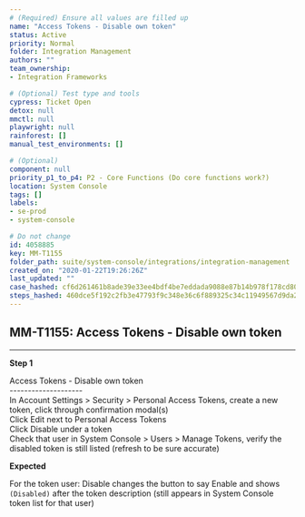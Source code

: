```yaml
---
# (Required) Ensure all values are filled up
name: "Access Tokens - Disable own token"
status: Active
priority: Normal
folder: Integration Management
authors: ""
team_ownership: 
- Integration Frameworks

# (Optional) Test type and tools
cypress: Ticket Open
detox: null
mmctl: null
playwright: null
rainforest: []
manual_test_environments: []

# (Optional)
component: null
priority_p1_to_p4: P2 - Core Functions (Do core functions work?)
location: System Console
tags: []
labels: 
- se-prod
- system-console

# Do not change
id: 4058885
key: MM-T1155
folder_path: suite/system-console/integrations/integration-management
created_on: "2020-01-22T19:26:26Z"
last_updated: ""
case_hashed: cf6d261461b8ade39e33ee4bdf4be7eddada9088e87b14b978f178cd8074ef117e8b6ae123544a864aac289b6a5b60ce
steps_hashed: 460dce5f192c2fb3e47793f9c348e36c6f889325c34c11949567d9da2a53a880a21947e103efa61ee764cce02458b050
---
```


## MM-T1155: Access Tokens - Disable own token

---

**Step 1**

Access Tokens - Disable own token\
\--------------------\
In Account Settings > Security > Personal Access Tokens, create a new token, click through confirmation modal(s)\
Click Edit next to Personal Access Tokens\
Click Disable under a token\
Check that user in System Console > Users > Manage Tokens, verify the disabled token is still listed (refresh to be sure accurate)

**Expected**

For the token user: Disable changes the button to say Enable and shows `(Disabled)` after the token description (still appears in System Console token list for that user)
